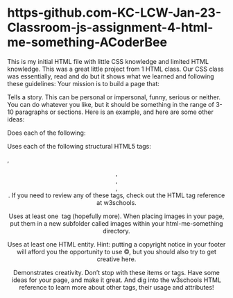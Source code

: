 # https-github.com-KC-LCW-Jan-23-Classroom-js-assignment-4-html-me-something-ACoderBee

This is my initial HTML file with little CSS knowledge and limited HTML knowledge.  This was a great little project from 1 HTML class.  Our CSS class was essentially, read and do but it shows what we learned and following these guidelines:
Your mission is to build a page that:

Tells a story. This can be personal or impersonal, funny, serious or neither. You can do whatever you like, but it should be something in the range of 3-10 paragraphs or sections. Here is an example, and here are some other ideas:

Does each of the following:

Uses each of the following structural HTML5 tags: <p>, <header>, <footer>, <main>, <article>. If you need to review any of these tags, check out the HTML tag reference at w3schools.

Uses at least one <img> tag (hopefully more). When placing images in your page, put them in a new subfolder called images within your html-me-something directory.

Uses at least one HTML entity. Hint: putting a copyright notice in your footer will afford you the opportunity to use &copy;, but you should also try to get creative here.

Demonstrates creativity. Don’t stop with these items or tags. Have some ideas for your page, and make it great. And dig into the w3schools HTML reference to learn more about other tags, their usage and attributes!
